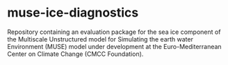# muse-ice-diagnostics
Repository containing an evaluation package for the sea ice component of the Multiscale Unstructured model for Simulating the earth water Environment (MUSE) model under development at the Euro-Mediterranean Center on Climate Change (CMCC Foundation).
